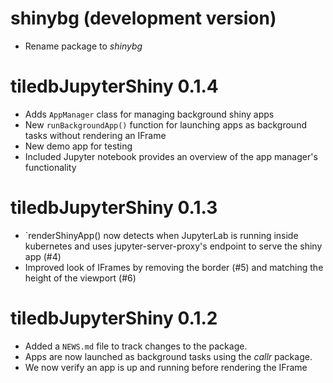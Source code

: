 # shinybg (development version)

* Rename package to *shinybg*

# tiledbJupyterShiny 0.1.4

* Adds `AppManager` class for managing background shiny apps
* New `runBackgroundApp()` function for launching apps as background tasks without rendering an IFrame
* New demo app for testing
* Included Jupyter notebook provides an overview of the app manager's functionality

# tiledbJupyterShiny 0.1.3

* `renderShinyApp() now detects when JupyterLab is running inside kubernetes and uses jupyter-server-proxy's endpoint to serve the shiny app  (#4)
* Improved look of IFrames by removing the border (#5) and matching the height of the viewport (#6)

# tiledbJupyterShiny 0.1.2

* Added a `NEWS.md` file to track changes to the package.
* Apps are now launched as background tasks using the *callr* package.
* We now verify an app is up and running before rendering the IFrame
